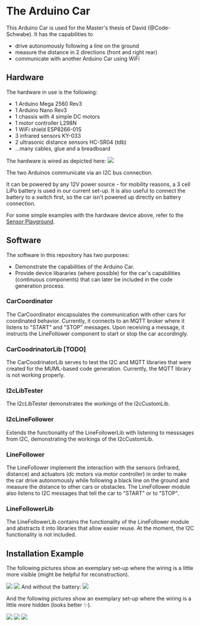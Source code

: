 # The Arduino Car

This Arduino Car is used for the Master's thesis of David (@Code-Schwabe). It has the capabilities to
* drive autonomously following a line on the ground
* measure the distance in 2 directions (front and right rear)
* communicate with another Arduino Car using WiFi

## Hardware

The hardware in use is the following:
* 1 Arduino Mega 2560 Rev3
* 1 Arduino Nano Rev3
* 1 chassis with 4 simple DC motors
* 1 motor controller L298N
* 1 WiFi shield ESP8266-01S
* 3 infrared sensors KY-033
* 2 ultrasonic distance sensors HC-SR04 (tdb)
* ...many cables, glue and a breadboard

The hardware is wired as depicted here:
![](wirings/arduino%20car.png)

The two Arduinos communicate via an I2C bus connection.

It can be powered by any 12V power source - for mobility reasons, a 3 cell LiPo battery is used in our current set-up. It is also useful to connect the battery to a switch first, so the car isn't powered up directly on battery connection.

For some simple examples with the hardware device above, refer to the [Sensor Playground](https://github.com/SQA-Robo-Lab/Sensor-Playground). 

## Software

The software in this repository has two purposes:
* Demonstrate the capabilities of the Arduino Car.
* Provide device libararies (where possible) for the car's capabilities (continuous components) that can later be included in the code generation process.

### CarCoordinator

The CarCoordinator encapsulates the communication with other cars for coordinated behavior. Currently, it connects to an MQTT broker where it listens to "START" and "STOP" messages. Upon receiving a message, it instructs the LineFollower component to start or stop the car accordingly. 

### CarCoodrinatorLib [TODO]

The CarCoodrinatorLib serves to test the I2C and MQTT libraries that were created for the MUML-based code generation. Currently, the MQTT library is not working properly. 

### I2cLibTester

The I2cLibTester demonstrates the workings of the I2cCustomLib.

### I2cLineFollower

Extends the functionality of the LineFollowerLib with listening to messsages from I2C, demonstrating the workings of the I2cCustomLib.

### LineFollower

The LineFollower implement the interaction with the sensors (infrared, distance) and actuators (dc motors via motor controller) in order to make the car drive autonomously while following a black line on the ground and measure the distance to other cars or obstacles. The LineFollower module also listens to I2C messages that tell the car to "START" or to "STOP".

### LineFollowerLib

The LineFollowerLib contains the functionality of the LineFollower module and abstracts it into libraries that allow easier reuse. At the moment, the I2C functionality is not included.

## Installation Example

The following pictures show an exemplary set-up where the wiring is a little more visible (might be helpful for reconstruction).

![](fotos/car_v1_right-front-view.jpg)
![](fotos/car_v1_right-rear-view.jpg)
And without the battery:
![](fotos/car_v1_side-view_no-battery.jpg)

And the following pictures show an exemplary set-up where the wiring is a little more hidden (looks better :sparkles:).

![](fotos/car_v2_left_front_view.jpg)
![](fotos/car_v2_right-front-view.jpg)
![](fotos/car_v2_right-side-rear-view.jpg)
